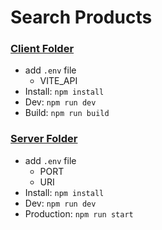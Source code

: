 # Search Products

### [Client Folder](./client)

- add `.env` file
  - VITE_API
- Install: `npm install`
- Dev: `npm run dev`
- Build: `npm run build`

### [Server Folder](./server)

- add `.env` file
  - PORT
  - URI
- Install: `npm install`
- Dev: `npm run dev`
- Production: `npm run start`
